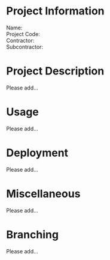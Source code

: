 # Project Information
Name:  
Project Code:   
Contractor:   
Subcontractor:   


# Project Description
Please add...


# Usage
Please add...


# Deployment
Please add...


# Miscellaneous
Please add...
  

# Branching
Please add...
